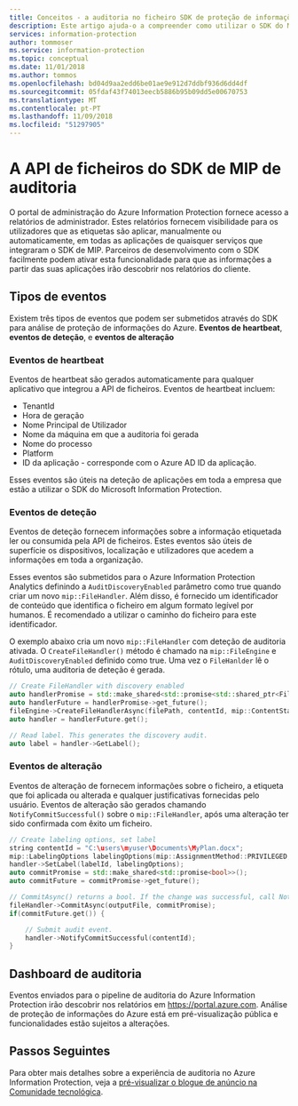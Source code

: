 ```yaml
---
title: Conceitos - a auditoria no ficheiro SDK de proteção de informações da Microsoft API
description: Este artigo ajuda-o a compreender como utilizar o SDK do Microsoft Information Protection para submeter a API de ficheiros a auditoria de eventos para análise de proteção de informações do Azure.
services: information-protection
author: tommoser
ms.service: information-protection
ms.topic: conceptual
ms.date: 11/01/2018
ms.author: tommos
ms.openlocfilehash: bd04d9aa2edd6be01ae9e912d7ddbf936d6dd4df
ms.sourcegitcommit: 05fdaf43f74013eecb5886b95b09dd5e00670753
ms.translationtype: MT
ms.contentlocale: pt-PT
ms.lasthandoff: 11/09/2018
ms.locfileid: "51297905"
---
```

# <a name="auditing-in-the-mip-sdk-file-api"></a>A API de ficheiros do SDK de MIP de auditoria

O portal de administração do Azure Information Protection fornece acesso a relatórios de administrador. Estes relatórios fornecem visibilidade para os utilizadores que as etiquetas são aplicar, manualmente ou automaticamente, em todas as aplicações de quaisquer serviços que integraram o SDK de MIP. Parceiros de desenvolvimento com o SDK facilmente podem ativar esta funcionalidade para que as informações a partir das suas aplicações irão descobrir nos relatórios do cliente.

## <a name="event-types"></a>Tipos de eventos

Existem três tipos de eventos que podem ser submetidos através do SDK para análise de proteção de informações do Azure. **Eventos de heartbeat**, **eventos de deteção**, e **eventos de alteração**

### <a name="heartbeat-events"></a>Eventos de heartbeat

Eventos de heartbeat são gerados automaticamente para qualquer aplicativo que integrou a API de ficheiros. Eventos de heartbeat incluem:

* TenantId
* Hora de geração
* Nome Principal de Utilizador
* Nome da máquina em que a auditoria foi gerada
* Nome do processo
* Platform
* ID da aplicação - corresponde com o Azure AD ID da aplicação.

Esses eventos são úteis na deteção de aplicações em toda a empresa que estão a utilizar o SDK do Microsoft Information Protection.

### <a name="discovery-events"></a>Eventos de deteção

Eventos de deteção fornecem informações sobre a informação etiquetada ler ou consumida pela API de ficheiros. Estes eventos são úteis de superfície os dispositivos, localização e utilizadores que acedem a informações em toda a organização.

Esses eventos são submetidos para o Azure Information Protection Analytics definindo a `AuditDiscoveryEnabled` parâmetro como true quando criar um novo `mip::FileHandler`. Além disso, é fornecido um identificador de conteúdo que identifica o ficheiro em algum formato legível por humanos. É recomendado a utilizar o caminho do ficheiro para este identificador.

O exemplo abaixo cria um novo `mip::FileHandler` com deteção de auditoria ativada. O `CreateFileHandler()` método é chamado na `mip::FileEngine` e `AuditDiscoveryEnabled` definido como true. Uma vez o `FileHanlder` lê o rótulo, uma auditoria de deteção é gerada.

```cpp
// Create FileHandler with discovery enabled
auto handlerPromise = std::make_shared<std::promise<std::shared_ptr<FileHandler>>>();
auto handlerFuture = handlerPromise->get_future();
fileEngine->CreateFileHandlerAsync(filePath, contentId, mip::ContentState::REST, true /*AuditDiscoveryEnabled*/, make_shared<FileHandlerObserver>(), createFileHandlerPromise);
auto handler = handlerFuture.get();

// Read label. This generates the discovery audit.
auto label = handler->GetLabel();
```

### <a name="change-events"></a>Eventos de alteração

Eventos de alteração de fornecem informações sobre o ficheiro, a etiqueta que foi aplicada ou alterada e qualquer justificativas fornecidas pelo usuário. Eventos de alteração são gerados chamando `NotifyCommitSuccessful()` sobre o `mip::FileHandler`, após uma alteração ter sido confirmada com êxito um ficheiro.

```cpp
// Create labeling options, set label
string contentId = "C:\users\myuser\Documents\MyPlan.docx";
mip::LabelingOptions labelingOptions(mip::AssignmentMethod::PRIVILEGED, mip::ActionSource::MANUAL);
handler->SetLabel(labelId, labelingOptions);
auto commitPromise = std::make_shared<std::promise<bool>>();
auto commitFuture = commitPromise->get_future();

// CommitAsync() returns a bool. If the change was successful, call NotifyCommitSuccessful().
fileHandler->CommitAsync(outputFile, commitPromise);
if(commitFuture.get()) {

    // Submit audit event.
    handler->NotifyCommitSuccessful(contentId);
}
```

## <a name="audit-dashboard"></a>Dashboard de auditoria

Eventos enviados para o pipeline de auditoria do Azure Information Protection irão descobrir nos relatórios em https://portal.azure.com. Análise de proteção de informações do Azure está em pré-visualização pública e funcionalidades estão sujeitos a alterações.

## <a name="next-steps"></a>Passos Seguintes

Para obter mais detalhes sobre a experiência de auditoria no Azure Information Protection, veja a [pré-visualizar o blogue de anúncio na Comunidade tecnológica](https://techcommunity.microsoft.com/t5/Azure-Information-Protection/Data-discovery-reporting-and-analytics-for-all-your-data-with/ba-p/253854).
